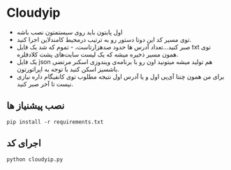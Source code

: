 # Cloudyip
- اول پایتون باید روی سیستمتون نصب باشه
- توی مسیر کد این دوتا دستور رو به ترتیب درمحیط کامندلاین اجرا کنید.
- صبر کنید...تعداد آدرس ها حدود صدهزارتاست، - تموم که شد یک فایل txt توی همون مسیر ذخیره میشه که یک لیست سایت‌های پشت کلادفلره. 
- یک فایل json هم تولید میشه میتونید اون رو با برنامه‌ی ویندوزی اسکنر مرتضی باشسیز اسکن کنید با توجه به اپراتورتون.
- برای من همون چنتا آی‌پی اول و یا آدرس اول نتیجه‌ مطلوب توی کانفیگام داره نیازی نیست تا آخر صبر کنید. 

نصب پیشنیاز ها
--------
```
pip install -r requirements.txt
```
اجرای کد
-------
```
python cloudyip.py
```
